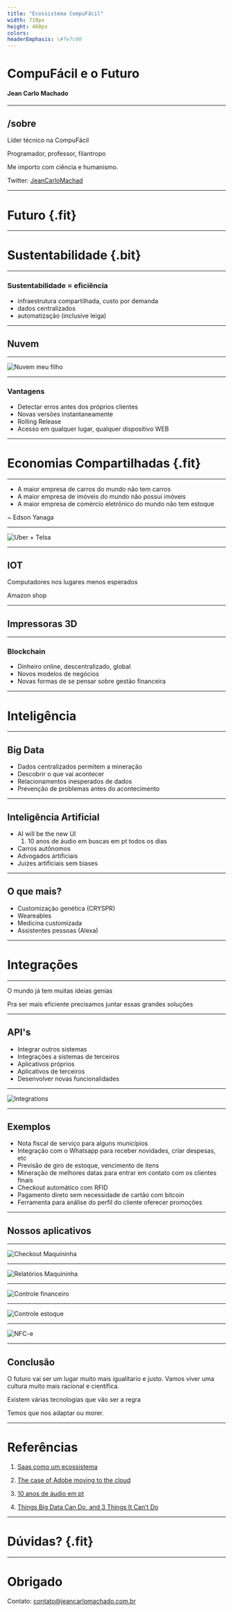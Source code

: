 ```yaml
---
title: "Ecossistema CompuFácil"
width: 710px
height: 460px
colors:
headerEmphasis: \#fe7c00
---
```


# CompuFácil e o Futuro

#### Jean Carlo Machado

----

## /sobre

Líder técnico na CompuFácil

Programador, professor, filantropo

Me importo com ciência e humanismo.

Twitter: [JeanCarloMachad](https://twitter.com/JeanCarloMachad)


----

# Futuro {.fit}

----

# Sustentabilidade {.bit}

----

### Sustentabilidade = eficiência


 - infraestrutura compartilhada, custo por demanda
 - dados centralizados
 - automatização (inclusive leiga)

---

## Nuvem

---

![Nuvem meu filho](/home/jean/projects/talks-courses/compufacil_ecossystem/nuvem_meu_filho.jpeg)

---

### Vantagens

 - Detectar erros antes dos próprios clientes
 - Novas versões instantaneamente
 - Rolling Release
 - Acesso em qualquer lugar, qualquer dispositivo WEB

---

# Economias Compartilhadas {.fit}

---

 - A maior empresa de carros do mundo não tem carros
 - A maior empresa de imóveis do mundo não possui imóveis
 - A maior empresa de comércio eletrônico do mundo não tem estoque

 ~ Edson Yanaga

---

![Uber + Telsa](/home/jean/projects/talks-courses/compufacil_ecossystem/uber-tesla.jpg)

---

## IOT

Computadores nos lugares menos esperados

Amazon shop


---

## Impressoras 3D

---

### Blockchain

 - Dinheiro online, descentralizado, global
 - Novos modelos de negócios
 - Novas formas de se pensar sobre gestão financeira

---

# Inteligência

---

## Big Data

- Dados centralizados permitem a mineração
- Descobrir o que vai acontecer
- Relacionamentos inesperados de dados
- Prevenção de problemas antes do acontecimento


---

## Inteligência Artificial

- AI will be the new UI
    1. 10 anos de áudio em buscas em pt todos os dias
- Carros autônomos
- Advogados artificiais
- Juizes artificiais sem biases


---

## O que mais?

 - Customização genética (CRYSPR)
 - Weareables
 - Medicina customizada
 - Assistentes pessoas (Alexa)

---

# Integrações

---

O mundo já tem muitas ideias genias

Pra ser mais eficiente precisamos juntar essas grandes soluções

---

## API's

- Integrar outros sistemas
- Integrações a sistemas de terceiros
- Aplicativos próprios
- Aplicativos de terceiros
- Desenvolver novas funcionalidades

---

![Integrations](/home/jean/projects/talks-courses/compufacil_ecossystem/integrations.svg)

---

## Exemplos

- Nota fiscal de serviço para alguns municípios
- Integração com o Whatsapp para receber novidades, criar despesas, etc
- Previsão de giro de estoque, vencimento de itens
- Mineração de melhores datas para entrar em contato com os clientes finais
- Checkout automático com RFID
- Pagamento direto sem necessidade de cartão com bitcoin
- Ferramenta para análise do perfil do cliente oferecer promoções

---

## Nossos aplicativos

---

![Checkout Maquininha](/home/jean/projects/talks-courses/compufacil_ecossystem/maquininha_checkout.png)

---

![Relatórios Maquininha](/home/jean/projects/talks-courses/compufacil_ecossystem/maquininha_relatorios.png)

---

![Controle financeiro](/home/jean/projects/talks-courses/compufacil_ecossystem/android_financeiro.png)

---

![Controle estoque](/home/jean/projects/talks-courses/compufacil_ecossystem/controle_estoque.png)

---

![NFC-e](/home/jean/projects/talks-courses/compufacil_ecossystem/nfce.png)

---

## Conclusão

O futuro vai ser um lugar muito mais igualitario e justo.
Vamos viver uma cultura muito mais racional e científica.

Existem várias tecnologias que vão ser a regra

Temos que nos adaptar ou morer.


---

# Referências

1. [Saas como um ecossistema](https://www.slideshare.net/saasu/saas-as-an-ecosystem-presentation)
2. [The case of Adobe moving to the cloud](https://www.computerworld.com/article/3069711/software-as-a-service/transitioning-to-the-cloud-adobe-hits-it-out-of-the-park.html)

3. [10 anos de áudio em pt](http://revistagalileu.globo.com/Revista/Common/0,,EMI341118-17770,00-A+PESQUISA+POR+VOZ+SERA+ESSENCIAL+NA+INTERNET+DAS+COISAS.htmlk)
4. [Things Big Data Can Do, and 3 Things It Can’t Do](http://data-informed.com/4-things-big-data-can-do-and-3-things-it-cant-do/)

---

# Dúvidas? {.fit}

---

# Obrigado

Contato: contato@jeancarlomachado.com.br
